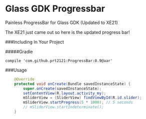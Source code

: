 Glass GDK Progressbar
=====================

Painless ProgressBar for Glass GDK (Updated to XE21)

The XE21 just came out so here is the updated progress bar!

###Including In Your Project

#####Gradle
```
compile 'com.github.prt2121:ProgressBar:0.9@aar'
```

###Usage

```java
    @Override
    protected void onCreate(Bundle savedInstanceState) {
        super.onCreate(savedInstanceState);
        setContentView(R.layout.activity_my);
        mSliderView = (SliderView) findViewById(R.id.slider);
        mSliderView.startProgress(5 * 1000); // 5 seconds
        // mSliderView.startIndeterminate();
    }
```


